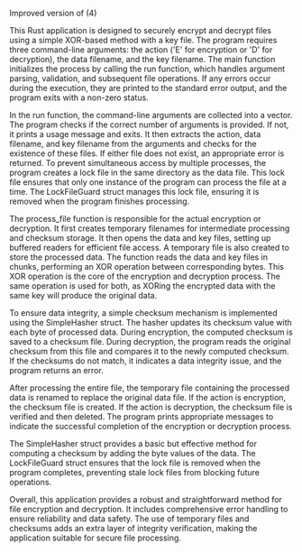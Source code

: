 
Improved version of (4)

This Rust application is designed to securely encrypt and decrypt files using a simple XOR-based method with a key file. The program requires three command-line arguments: the action ('E' for encryption or 'D' for decryption), the data filename, and the key filename. The main function initializes the process by calling the run function, which handles argument parsing, validation, and subsequent file operations. If any errors occur during the execution, they are printed to the standard error output, and the program exits with a non-zero status.

In the run function, the command-line arguments are collected into a vector. The program checks if the correct number of arguments is provided. If not, it prints a usage message and exits. It then extracts the action, data filename, and key filename from the arguments and checks for the existence of these files. If either file does not exist, an appropriate error is returned. To prevent simultaneous access by multiple processes, the program creates a lock file in the same directory as the data file. This lock file ensures that only one instance of the program can process the file at a time. The LockFileGuard struct manages this lock file, ensuring it is removed when the program finishes processing.

The process_file function is responsible for the actual encryption or decryption. It first creates temporary filenames for intermediate processing and checksum storage. It then opens the data and key files, setting up buffered readers for efficient file access. A temporary file is also created to store the processed data. The function reads the data and key files in chunks, performing an XOR operation between corresponding bytes. This XOR operation is the core of the encryption and decryption process. The same operation is used for both, as XORing the encrypted data with the same key will produce the original data.

To ensure data integrity, a simple checksum mechanism is implemented using the SimpleHasher struct. The hasher updates its checksum value with each byte of processed data. During encryption, the computed checksum is saved to a checksum file. During decryption, the program reads the original checksum from this file and compares it to the newly computed checksum. If the checksums do not match, it indicates a data integrity issue, and the program returns an error.

After processing the entire file, the temporary file containing the processed data is renamed to replace the original data file. If the action is encryption, the checksum file is created. If the action is decryption, the checksum file is verified and then deleted. The program prints appropriate messages to indicate the successful completion of the encryption or decryption process.

The SimpleHasher struct provides a basic but effective method for computing a checksum by adding the byte values of the data. The LockFileGuard struct ensures that the lock file is removed when the program completes, preventing stale lock files from blocking future operations.

Overall, this application provides a robust and straightforward method for file encryption and decryption. It includes comprehensive error handling to ensure reliability and data safety. The use of temporary files and checksums adds an extra layer of integrity verification, making the application suitable for secure file processing.